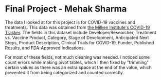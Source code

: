 # Final Project - Mehak Sharma

The data I looked at for this project is for COVID-19 vaccines and treatments. This data was obtained from [the Milken Institute's COVID-19 Tracker](https://covid-19tracker.milkeninstitute.org/). The fields in this dataset include Developer/Researcher, Treatment vs. Vaccine	Product, Category, Stage of Development,	Anticipated Next Steps,	Product Description,	Clinical Trials for COVID-19,	Funder,	Published Results, and FDA-Approved Indications. 

For most of these fields, not much cleaning was needed. I noticed some count errors while making pivot tables, which I then fixed by "trimming" certain values as there was an extra space at the end of the value, which prevented it from being categorized and  counted correctly.


